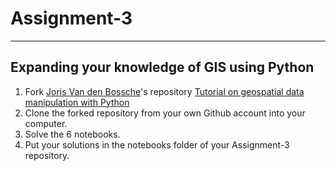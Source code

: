 # Assignment-3

---
## Expanding your knowledge of GIS using Python

1. Fork [Joris Van den Bossche](https://jorisvandenbossche.github.io/)'s repository [Tutorial on geospatial data manipulation with Python](https://github.com/jorisvandenbossche/geopandas-tutorial)
2. Clone the forked repository from your own Github account into your computer.
3. Solve the 6 notebooks.
4. Put your solutions in the notebooks folder of your Assignment-3 repository.